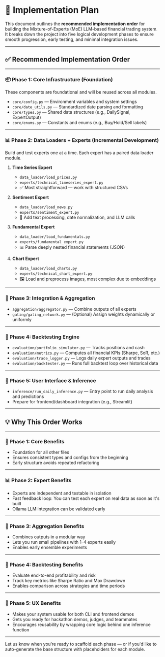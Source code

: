 # 🚀 Implementation Plan

This document outlines the **recommended implementation order** for building the Mixture-of-Experts (MoE) LLM-based financial trading system. It breaks down the project into five logical development phases to ensure smooth progression, early testing, and minimal integration issues.

---

## ✅ Recommended Implementation Order

---

### 📦 Phase 1: Core Infrastructure (Foundation)

These components are foundational and will be reused across all modules.

- `core/config.py` — Environment variables and system settings
- `core/date_utils.py` — Standardized date parsing and formatting
- `core/types.py` — Shared data structures (e.g., DailySignal, ExpertOutput)
- `core/enums.py` — Constants and enums (e.g., Buy/Hold/Sell labels)

---

### 📊 Phase 2: Data Loaders + Experts (Incremental Development)

Build and test experts one at a time. Each expert has a paired data loader module.

1. **Time Series Expert**
   - `data_loader/load_prices.py`  
   - `experts/technical_timeseries_expert.py`  
   - ✅ Most straightforward — work with structured CSVs

2. **Sentiment Expert**
   - `data_loader/load_news.py`  
   - `experts/sentiment_expert.py`  
   - 📄 Add text processing, date normalization, and LLM calls

3. **Fundamental Expert**
   - `data_loader/load_fundamentals.py`  
   - `experts/fundamental_expert.py`  
   - 📊 Parse deeply nested financial statements (JSON)

4. **Chart Expert**
   - `data_loader/load_charts.py`  
   - `experts/technical_chart_expert.py`  
   - 🖼️ Load and preprocess images, most complex due to embeddings

---

### 🔁 Phase 3: Integration & Aggregation

- `aggregation/aggregator.py` — Combine outputs of all experts
- `gating/gating_network.py` — (Optional) Assign weights dynamically or uniformly

---

### 💼 Phase 4: Backtesting Engine

- `evaluation/portfolio_simulator.py` — Tracks positions and cash
- `evaluation/metrics.py` — Computes all financial KPIs (Sharpe, SoR, etc.)
- `evaluation/trade_logger.py` — Logs daily expert outputs and trades
- `evaluation/backtester.py` — Runs full backtest loop over historical data

---

### 🎯 Phase 5: User Interface & Inference

- `inference/run_daily_inference.py` — Entry point to run daily analysis and predictions
- Prepare for frontend/dashboard integration (e.g., Streamlit)

---

## 💡 Why This Order Works

---

### 🔧 Phase 1: Core Benefits
- Foundation for all other files
- Ensures consistent types and configs from the beginning
- Early structure avoids repeated refactoring

---

### 📊 Phase 2: Expert Benefits
- Experts are independent and testable in isolation
- Fast feedback loop: You can test each expert on real data as soon as it's built
- Ollama LLM integration can be validated early

---

### 🔄 Phase 3: Aggregation Benefits
- Combines outputs in a modular way
- Lets you run small pipelines with 1–4 experts easily
- Enables early ensemble experiments

---

### 🧪 Phase 4: Backtesting Benefits
- Evaluate end-to-end profitability and risk
- Track key metrics like Sharpe Ratio and Max Drawdown
- Enables comparison across strategies and time periods

---

### 🎯 Phase 5: UX Benefits
- Makes your system usable for both CLI and frontend demos
- Gets you ready for hackathon demos, judges, and teammates
- Encourages reusability by wrapping core logic behind one inference function

---

Let us know when you're ready to scaffold each phase — or if you'd like to auto-generate the base structure with placeholders for each module.
